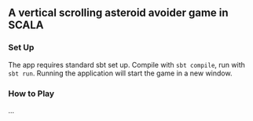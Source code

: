## A vertical scrolling asteroid avoider game in SCALA

### Set Up

The app requires standard sbt set up. Compile with `sbt compile`, run with `sbt run`.
Running the application will start the game in a new window.

### How to Play

...
